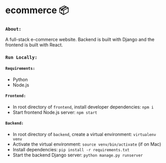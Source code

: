 # ecommerce 📦
 
### `About:`
A full-stack e-commerce website.  Backend is built with Django and the frontend is built with React.

### `Run Locally:`
#### `Requirements:`
* Python
* Node.js
#### `Frontend:`
* In root directory of `frontend`, install developer dependencies: `npm i`
* Start frontend Node.js server: `npm start`
#### `Backend:`
* In root directory of `backend`, create a virtual environment:
`virtualenv venv`
* Activate the virtual environment:
`source venv/bin/activate` (if on Mac)
* Install dependencies:
`pip install -r requirements.txt`
* Start the backend Django server:
`python manage.py runserver`
